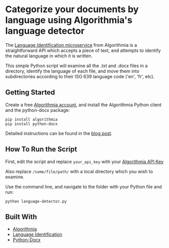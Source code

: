 # Categorize your documents by language using Algorithmia's language detector

The [Language Identification microservice](https://algorithmia.com/algorithms/nlp/LanguageIdentification) from Algorithmia is a straightforward API which accepts a piece of text, and attempts to identify the natural language in which it is written.

This simple Python script will examine all the .txt and .docx files in a directory, identify the language of each file, and move them into subdirectories according to their ISO 639 language code ('en', 'fr', etc).

## Getting Started

Create a free [Algorithmia account](https://algorithmia.com/signup), and install the Algorithmia Python client and the python-docx package:

```
pip install algorithmia
pip install python-docx
```

Detailed instructions can be found in the [blog post](http://blog.algorithmia.com/build-your-own-language-detection-microservice/).

## How To Run the Script

First, edit the script and replace `your_api_key` with your [Algorithmia API Key](http://developers.algorithmia.com/basics/customizing-api-keys/)

Also replace `/some/file/path/` with a local directory which you wish to examine.

Use the command line, and navigate to the folder with your Python file and run:

```
python language-detector.py
```

## Built With

* [Algorithmia](https://algorithmia.com)
* [Language Identification](https://algorithmia.com/algorithms/nlp/LanguageIdentification)
* [Python-Docx](https://python-docx.readthedocs.io/en/latest/user/install.html)


